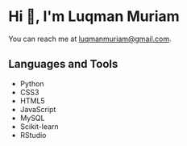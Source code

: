 # Hi 👋, I'm Luqman Muriam

You can reach me at [luqmanmuriam@gmail.com](mailto:luqmanmuriam@gmail.com).


## Languages and Tools

- Python
- CSS3
- HTML5
- JavaScript
- MySQL
- Scikit-learn
- RStudio

<!---
MORAGE6607/MORAGE6607 is a ✨ special ✨ repository because its `README.md` (this file) appears on your GitHub profile.
You can click the Preview link to take a look at your changes.
--->
